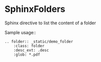 SphinxFolders
=============

Sphinx directive to list the content of a folder

Sample usage::


    .. folder:: _static/demo_folder
        :class: folder
        :desc_ext: .desc
        :glob: *.pdf
